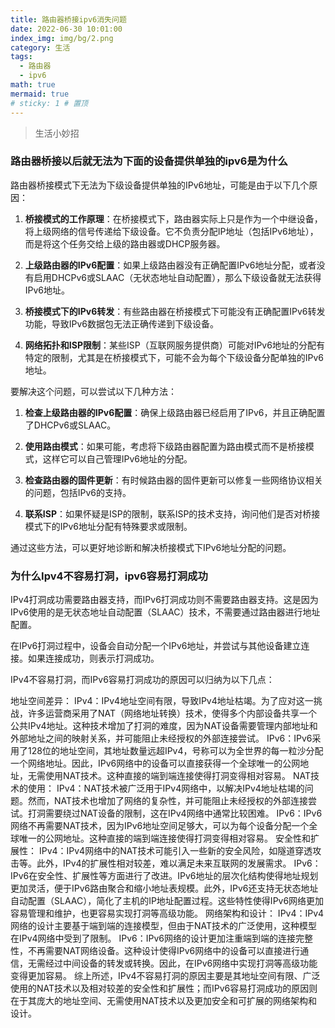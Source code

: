 ```yaml
---
title: 路由器桥接ipv6消失问题
date: 2022-06-30 10:01:00
index_img: img/bg/2.png
category: 生活
tags:
  - 路由器
  - ipv6
math: true
mermaid: true
# sticky: 1 # 置顶
---
```

>生活小妙招

<!-- more -->
### 路由器桥接以后就无法为下面的设备提供单独的ipv6是为什么

路由器桥接模式下无法为下级设备提供单独的IPv6地址，可能是由于以下几个原因：

1. **桥接模式的工作原理**：在桥接模式下，路由器实际上只是作为一个中继设备，将上级网络的信号传递给下级设备。它不负责分配IP地址（包括IPv6地址），而是将这个任务交给上级的路由器或DHCP服务器。

2. **上级路由器的IPv6配置**：如果上级路由器没有正确配置IPv6地址分配，或者没有启用DHCPv6或SLAAC（无状态地址自动配置），那么下级设备就无法获得IPv6地址。

3. **桥接模式下的IPv6转发**：有些路由器在桥接模式下可能没有正确配置IPv6转发功能，导致IPv6数据包无法正确传递到下级设备。

4. **网络拓扑和ISP限制**：某些ISP（互联网服务提供商）可能对IPv6地址的分配有特定的限制，尤其是在桥接模式下，可能不会为每个下级设备分配单独的IPv6地址。

要解决这个问题，可以尝试以下几种方法：

1. **检查上级路由器的IPv6配置**：确保上级路由器已经启用了IPv6，并且正确配置了DHCPv6或SLAAC。

2. **使用路由模式**：如果可能，考虑将下级路由器配置为路由模式而不是桥接模式，这样它可以自己管理IPv6地址的分配。

3. **检查路由器的固件更新**：有时候路由器的固件更新可以修复一些网络协议相关的问题，包括IPv6的支持。

4. **联系ISP**：如果怀疑是ISP的限制，联系ISP的技术支持，询问他们是否对桥接模式下的IPv6地址分配有特殊要求或限制。

通过这些方法，可以更好地诊断和解决桥接模式下IPv6地址分配的问题。

### 为什么Ipv4不容易打洞，ipv6容易打洞成功

IPv4打洞成功需要路由器支持，而IPv6打洞成功则不需要路由器支持。这是因为IPv6使用的是无状态地址自动配置（SLAAC）技术，不需要通过路由器进行地址配置。

在IPv6打洞过程中，设备会自动分配一个IPv6地址，并尝试与其他设备建立连接。如果连接成功，则表示打洞成功。



IPv4不容易打洞，而IPv6容易打洞成功的原因可以归纳为以下几点：

地址空间差异：
IPv4：IPv4地址空间有限，导致IPv4地址枯竭。为了应对这一挑战，许多运营商采用了NAT（网络地址转换）技术，使得多个内部设备共享一个公共IPv4地址。这种技术增加了打洞的难度，因为NAT设备需要管理内部地址和外部地址之间的映射关系，并可能阻止未经授权的外部连接尝试。
IPv6：IPv6采用了128位的地址空间，其地址数量远超IPv4，号称可以为全世界的每一粒沙分配一个网络地址。因此，IPv6网络中的设备可以直接获得一个全球唯一的公网地址，无需使用NAT技术。这种直接的端到端连接使得打洞变得相对容易。
NAT技术的使用：
IPv4：NAT技术被广泛用于IPv4网络中，以解决IPv4地址枯竭的问题。然而，NAT技术也增加了网络的复杂性，并可能阻止未经授权的外部连接尝试。打洞需要绕过NAT设备的限制，这在IPv4网络中通常比较困难。
IPv6：IPv6网络不再需要NAT技术，因为IPv6地址空间足够大，可以为每个设备分配一个全球唯一的公网地址。这种直接的端到端连接使得打洞变得相对容易。
安全性和扩展性：
IPv4：IPv4网络中的NAT技术可能引入一些新的安全风险，如隧道穿透攻击等。此外，IPv4的扩展性相对较差，难以满足未来互联网的发展需求。
IPv6：IPv6在安全性、扩展性等方面进行了改进。IPv6地址的层次化结构使得地址规划更加灵活，便于IPv6路由聚合和缩小地址表规模。此外，IPv6还支持无状态地址自动配置（SLAAC），简化了主机的IP地址配置过程。这些特性使得IPv6网络更加容易管理和维护，也更容易实现打洞等高级功能。
网络架构和设计：
IPv4：IPv4网络的设计主要基于端到端的连接模型，但由于NAT技术的广泛使用，这种模型在IPv4网络中受到了限制。
IPv6：IPv6网络的设计更加注重端到端的连接完整性，不再需要NAT网络设备。这种设计使得IPv6网络中的设备可以直接进行通信，无需经过中间设备的转发或转换。因此，在IPv6网络中实现打洞等高级功能变得更加容易。
综上所述，IPv4不容易打洞的原因主要是其地址空间有限、广泛使用的NAT技术以及相对较差的安全性和扩展性；而IPv6容易打洞成功的原因则在于其庞大的地址空间、无需使用NAT技术以及更加安全和可扩展的网络架构和设计。